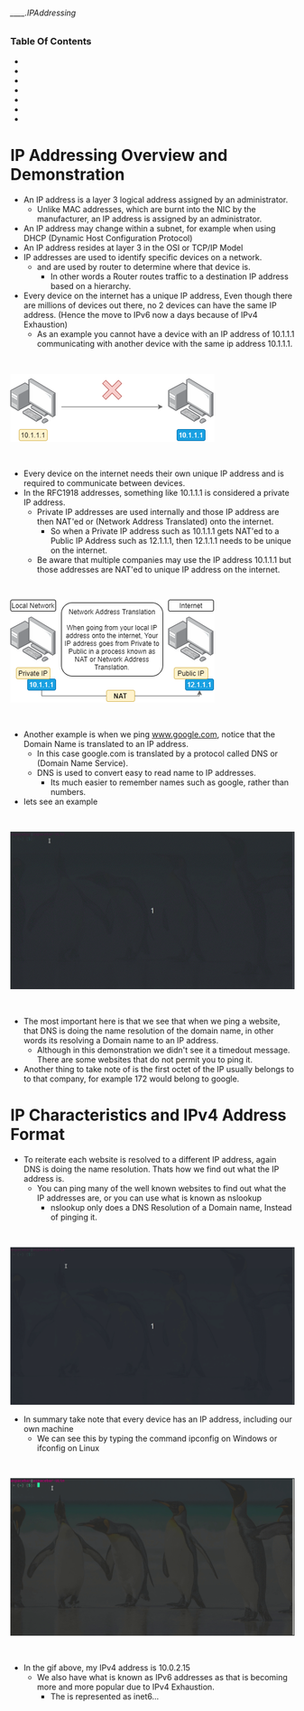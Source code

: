 ###### ____.IPAddressing

<!-- Table Of Contents -->

### Table Of Contents
- [](#)
- [](#)
- [](#)
- [](#)
- [](#)
- [](#)
- [](#)

# IP Addressing Overview and Demonstration
* An IP address is a layer 3 logical address assigned by an administrator. 
    * Unlike MAC addresses, which are burnt into the NIC by the manufacturer, an IP address is assigned by an administrator.
 * An IP address may change within a subnet, for example when using DHCP (Dynamic Host Configuration Protocol) 
 * An IP address resides at layer 3 in the OSI or TCP/IP Model
 * IP addresses are used to identify specific devices on a network.
    * and are used by router to determine where that device is.
        * In other words a Router routes traffic to a destination IP address based on a hierarchy.
* Every device on the internet has a unique IP address, Even though there are millions of devices out there, no 2 devices can have the same IP address. (Hence the move to IPv6 now a days because of IPv4 Exhaustion)
    * As an example you cannot have a device with an IP address of 10.1.1.1 communicating with another device with the same ip address 10.1.1.1.

<br>

![ipAddressesSameIP](./src/ipAddressesSameIP.png)

<br>

* Every device on the internet needs their own unique IP address and is required to communicate between devices.
* In the RFC1918 addresses, something like 10.1.1.1 is considered a private IP address.
    * Private IP addresses are used internally and those IP address are then NAT'ed or (Network Address Translated) onto the internet.
        * So when a Private IP address such as 10.1.1.1 gets NAT'ed to a Public IP Address such as 12.1.1.1, then 12.1.1.1 needs to be unique on the internet.
    * Be aware that multiple companies may use the IP address 10.1.1.1 but those addresses are NAT'ed to unique IP address on the internet.

<br>

![ipAddressNAT](./src/ipAddressesNAT.png)

<br>

* Another example is when we ping www.google.com, notice that the Domain Name is translated to an IP address. 
    * In this case google.com is translated by a protocol called DNS or (Domain Name Service).
    * DNS is used to convert easy to read name to IP addresses.
        * Its much easier to remember  names such as google, rather than numbers.
* lets see an example

<br>

![pingNATDNS](./src/pingNATDNS.gif)

<br>

* The most important here is that we see that when we ping a website, that DNS is doing the name resolution of the domain name, in other words its resolving a Domain name to an IP address.
    * Although in this demonstration we didn't see it a timedout message. There are some websites that do not permit you to ping it.
* Another thing to take note of is the first octet of the IP usually belongs to to that company, for example 172 would belong to google.

# IP Characteristics and IPv4 Address Format
* To reiterate each website is resolved to a different IP address, again DNS is doing the name resolution. Thats how we find out what the IP address is.
    * You can ping many of the well known websites to find out what the IP addresses are, or you can use what is known as nslookup 
        * nslookup only does a DNS Resolution of a Domain name, Instead of pinging it.

<br>

![nslookupCommand](./src/nslookupCommand.gif)

* In summary take note that every device has an IP address, including our own machine
    * We can see this by typing the command ipconfig on Windows or ifconfig on Linux

<br>

![ifconfigCommand](./src/ifconfigCommand.gif)

<br>

* In the gif above, my IPv4 address is 10.0.2.15
    * We also have what is known as IPv6 addresses as that is becoming more and more popular due to IPv4 Exhaustion.
        * The is represented as inet6...

